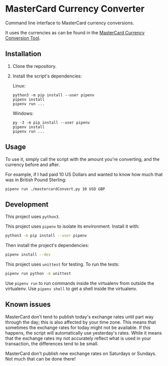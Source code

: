 MasterCard Currency Converter
=============================

Command line interface to MasterCard currency conversions.

It uses the currencies as can be found in the [MasterCard Currency Conversion Tool](https://www.mastercard.com/global/currencyconversion/index.html).

## Installation

1.  Clone the repository.
2.  Install the script's dependencies:

    Linux:
    ```
    python3 -m pip install --user pipenv
    pipenv install
    pipenv run ...
    ```

    Windows:
    ```
    py -3 -m pip install --user pipenv
    pipenv install
    pipenv run ...
    ```

## Usage

To use it, simply call the script with the amount you're converting, and the currency before and after.

For example, if I had paid 10 US Dollars and wanted to know how much that was in British Pound Sterling:

```shell
pipenv run ./mastercardConvert.py 10 USD GBP
```

## Development

This project uses `python3`.

This project uses `pipenv` to isolate its environment.  Install it with:

```bash
python3 -m pip install --user pipenv
```

Then install the project's dependencies:

```bash
pipenv install --dev
```

This project uses `unittest` for testing.  To run the tests:

```bash
pipenv run python -m unittest
```

Use `pipenv run` to run commands inside the virtualenv from outside the virtualenv.
Use `pipenv shell` to get a shell inside the virtualenv.

## Known issues

MasterCard don't tend to publish today's exchange rates until part way through the day; this is also affected by your time zone.  This means that sometimes the exchange rates for today might not be available.  If this happens, the script will automatically use yesterday's rates.  While it means that the exchange rates my not accurately reflect what is used in your transaction, the differences tend to be small.

MasterCard don't publish new exchange rates on Saturdays or Sundays.  Not much that can be done there!
